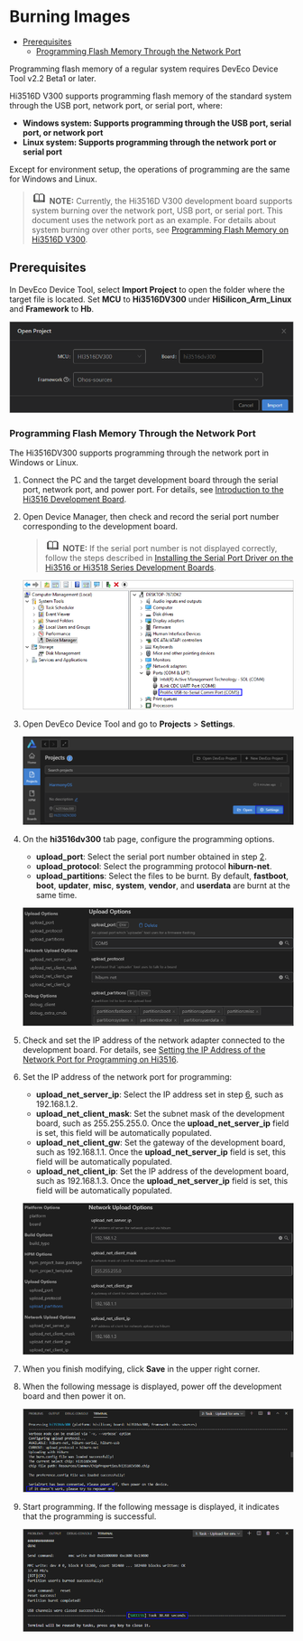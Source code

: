 # Burning Images<a name="EN-US_TOPIC_0000001153557088"></a>

-   [Prerequisites](#section232415263110)
    -   [Programming Flash Memory Through the Network Port](#section998903784810)


Programming flash memory of a regular system requires DevEco Device Tool v2.2 Beta1 or later.

Hi3516D V300 supports programming flash memory of the standard system through the USB port, network port, or serial port, where:

-   **Windows system: Supports programming through the USB port, serial port, or network port**
-   **Linux system: Supports programming through the network port or serial port**

Except for environment setup, the operations of programming are the same for Windows and Linux.

>![](../public_sys-resources/icon-note.gif) **NOTE:** 
>Currently, the Hi3516D V300 development board supports system burning over the network port, USB port, or serial port. This document uses the network port as an example. For details about system burning over other ports, see  [Programming Flash Memory on Hi3516D V300](https://device.harmonyos.com/en/docs/ide/user-guides/hi3516_upload-0000001052148681).

## Prerequisites<a name="section232415263110"></a>

In DevEco Device Tool, select  **Import Project**  to open the folder where the target file is located. Set  **MCU**  to  **Hi3516DV300**  under  **HiSilicon\_Arm\_Linux**  and  **Framework**  to  **Hb**.

![](figure/hisilicon-arm-linux.png)

### Programming Flash Memory Through the Network Port<a name="section998903784810"></a>

The Hi3516DV300 supports programming through the network port in Windows or Linux.

1.  Connect the PC and the target development board through the serial port, network port, and power port. For details, see  [Introduction to the Hi3516 Development Board](https://device.harmonyos.com/en/docs/start/introduce/oem_minitinier_des_3516-0000001152041033).
2.  <a name="en-us_topic_0000001056443961_li1050616379507"></a>Open Device Manager, then check and record the serial port number corresponding to the development board.

    >![](../public_sys-resources/icon-note.gif) **NOTE:** 
    >If the serial port number is not displayed correctly, follow the steps described in  [Installing the Serial Port Driver on the Hi3516 or Hi3518 Series Development Boards](https://device.harmonyos.com/en/docs/ide/user-guides/hi3516_hi3518-drivers-0000001050743695).

    ![](figure/record-the-serial-port-number-1.png)

3.  Open DevEco Device Tool and go to  **Projects**  \>  **Settings**.

    ![](figure/settings-2.png)

4.  On the  **hi3516dv300**  tab page, configure the programming options.

    -   **upload\_port**: Select the serial port number obtained in step  [2](#en-us_topic_0000001056443961_li1050616379507).
    -   **upload\_protocol**: Select the programming protocol  **hiburn-net**.
    -   **upload\_partitions**: Select the files to be burnt. By default,  **fastboot**,  **boot**,  **updater**,  **misc**,  **system**,  **vendor**, and  **userdata**  are burnt at the same time.

    ![](figure/upload-options-28.png)

5.  Check and set the IP address of the network adapter connected to the development board. For details, see  [Setting the IP Address of the Network Port for Programming on Hi3516](https://device.harmonyos.com/en/docs/ide/user-guides/set_ipaddress-0000001141825075).
6.  Set the IP address of the network port for programming:

    -   **upload\_net\_server\_ip**: Select the IP address set in step  [6](en-us_topic_0000001056443961.md#li1558813168234), such as 192.168.1.2.
    -   **upload\_net\_client\_mask**: Set the subnet mask of the development board, such as 255.255.255.0. Once the  **upload\_net\_server\_ip**  field is set, this field will be automatically populated.
    -   **upload\_net\_client\_gw**: Set the gateway of the development board, such as 192.168.1.1. Once the  **upload\_net\_server\_ip**  field is set, this field will be automatically populated. 
    -   **upload\_net\_client\_ip**: Set the IP address of the development board, such as 192.168.1.3. Once the  **upload\_net\_server\_ip**  field is set, this field will be automatically populated. 

    ![](figure/ip-address-information.png)

7.  When you finish modifying, click  **Save**  in the upper right corner.
8.  When the following message is displayed, power off the development board and then power it on.

    ![](figure/restart-the-development-board-3.png)

9.  Start programming. If the following message is displayed, it indicates that the programming is successful.

    ![](figure/burning-succeeded-4.png)


